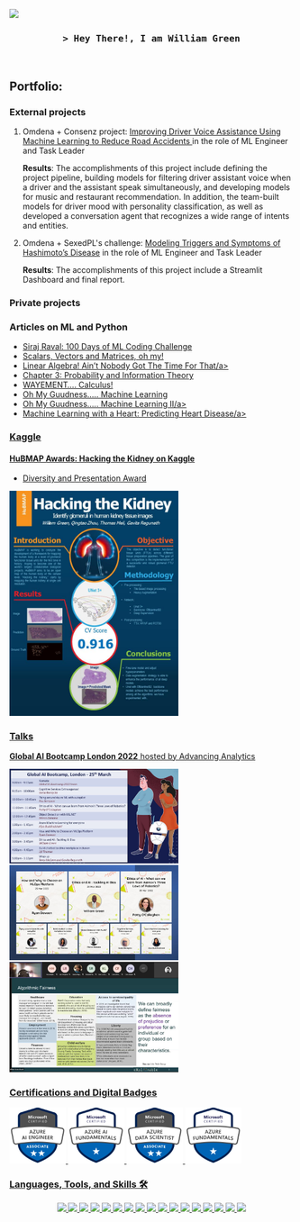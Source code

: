 <!-- https://github.com/ShahriarShafin/ -->
<!-- April 15, 2021 -->
<!-- LEAVE A STAR, IF YOU LIKE IT ! -->

<!-- Profile Views Counter -->
![](https://komarev.com/ghpvc/?username=wbgreen0405-github-username&color=blueviolet)


<!-- Intro  -->
<h3 align="center">
        <samp>&gt; Hey There!, I am
                <b><a target="_blank" >William Green</a></b>
        </samp>
</h3>
<br>

## Portfolio:

### External projects 

1. Omdena + Consenz project: <a href="https://omdena.com/projects/voice-assistance/">Improving Driver Voice Assistance Using Machine Learning to Reduce Road Accidents </a> in the role of ML Engineer and Task Leader

    **Results**: The accomplishments of this project include defining the project pipeline, building models for filtering driver assistant voice when a driver and the assistant speak simultaneously, and developing models for music and restaurant recommendation. In addition, the team-built models for driver mood with personality classification, as well as developed a conversation agent that recognizes a wide range of intents and entities.
        
2. Omdena + SexedPL's challenge: <a href="https://omdena.com/projects/hashimoto-disease/">Modeling Triggers and Symptoms of Hashimoto’s Disease</a> in the role of ML Engineer and Task Leader 

    **Results**: The accomplishments of this project include a Streamlit Dashboard and final report. 

### Private projects


### Articles on ML and Python
- <a href="https://medium.com/@dskswu/siraj-raval-100-days-of-ml-coding-challenge-7b985d8a4e82">Siraj Raval: 100 Days of ML Coding Challenge</a>
- <a href="https://medium.com/@dskswu/scalars-vectors-and-matrices-oh-my-9054d2bda1f9">Scalars, Vectors and Matrices, oh my!</a>
- <a href="https://medium.com/@dskswu/linear-algebra-aint-nobody-got-the-time-for-that-ee0c98cfdf25">Linear Algebra! Ain’t Nobody Got The Time For That/a>
- <a href="https://medium.com/@dskswu/chapter-3-probability-and-information-theory-ecad8b1aeefe">Chapter 3: Probability and Information Theory</a>
- <a href="https://medium.com/@dskswu/wayement-calculus-e7577fabd58f">WAYEMENT…. Calculus!</a>
- <a href="https://medium.com/@dskswu/oh-my-guudness-machine-learning-46fc4acf745d">Oh My Guudness….. Machine Learning</a>
- <a href="https://medium.com/@dskswu/oh-my-guudness-machine-learning-ii-1068a7abc09b">Oh My Guudness….. Machine Learning II/a>
- <a href="https://medium.com/@dskswu/machine-learning-with-a-heart-predicting-heart-disease-b2e9f24fee84">Machine Learning with a Heart: Predicting Heart Disease/a>

### Kaggle 

#### **HuBMAP Awards: Hacking the Kidney on Kaggle** 

* Diversity and Presentation Award 

<p float="left">
  <img src="https://github.com/wbgreen0405/wbgreen0405/blob/main/img/hacking%20the%20kidney.jpg" width="300" /> 
</p>


### Talks
**Global AI Bootcamp London 2022** hosted by Advancing Analytics
<p float="left">
  <img src="https://github.com/wbgreen0405/wbgreen0405/blob/main/img/GlobalAIBootcamp.jpg" width="300" />
  <img src="https://github.com/wbgreen0405/wbgreen0405/blob/main/img/GlobalAIBootcampII.jpg" width="300" /> 
  <img src="https://github.com/wbgreen0405/wbgreen0405/blob/main/img/GlobalAIBootcampIII.jpg" width="300" />
</p>
       
### Certifications and Digital Badges
     
<p float="left">
  <img src="https://github.com/wbgreen0405/wbgreen0405/blob/main/img/microsoft-certified-azure-ai-engineer-associate.png" width="100" />
  <img src="https://github.com/wbgreen0405/wbgreen0405/blob/main/img/microsoft-certified-azure-ai-fundamentals.png" width="100" /> 
  <img src="https://github.com/wbgreen0405/wbgreen0405/blob/main/img/microsoft-certified-azure-data-scientist-associate.png" width="100" />
  <img src="https://github.com/wbgreen0405/wbgreen0405/blob/main/img/microsoft-certified-azure-fundamentals.png" width="100" />
</p>
        
### Languages, Tools, and Skills 🛠

<div align="center">
<img  src ="https://img.shields.io/badge/Keras-D00000?style=for-the-badge&logo=Keras&logoColor=white" />
<img   src ="https://img.shields.io/badge/TensorFlow-FF6F00?style=for-the-badge&logo=TensorFlow&logoColor=white"   />
<img   src ="https://img.shields.io/badge/PyTorch-EE4C2C?style=for-the-badge&logo=PyTorch&logoColor=white"  />
<img   src = "https://img.shields.io/badge/MySQL-00000F?style=for-the-badge&logo=mysql&logoColor=white"  />
<img  src = "https://img.shields.io/badge/Git-F05032?style=for-the-badge&logo=git&logoColor=white" />
<img  src = "https://img.shields.io/badge/conda-342B029.svg?&style=for-the-badge&logo=anaconda&logoColor=white" />
<img  src = "https://img.shields.io/badge/Docker-2CA5E0?style=for-the-badge&logo=docker&logoColor=white" />
<img  src = "https://img.shields.io/badge/Microsoft-666666?style=for-the-badge&logo=microsoft&logoColor=white"  />
<img  src = "https://img.shields.io/badge/Jupyter-F37626.svg?&style=for-the-badge&logo=Jupyter&logoColor=white" />
<img  src ="https://img.shields.io/badge/Azure_DevOps-0078D7?style=for-the-badge&logo=azure-devops&logoColor=white" />
<img  src ="https://img.shields.io/badge/Google_Cloud-4285F4?style=for-the-badge&logo=google-cloud&logoColor=white" />
<img  src ="https://img.shields.io/badge/microsoft%20azure-0089D6?style=for-the-badge&logo=microsoft-azure&logoColor=white" />
<img src ="https://img.shields.io/badge/Amazon_AWS-232F3E?style=for-the-badge&logo=amazon-aws&logoColor=white" />
<img src = "https://img.shields.io/badge/PowerBI-F2C811?style=for-the-badge&logo=Power%20BI&logoColor=white" />
<img src ="https://img.shields.io/badge/Weights_&_Biases-FFBE00?style=for-the-badge&logo=WeightsAndBiases&logoColor=white" />
<img src ="https://img.shields.io/badge/Python-FFD43B?style=for-the-badge&logo=python&logoColor=blue" />
 <img src ="https://img.shields.io/badge/GitHub-100000?style=for-the-badge&logo=github&logoColor=white" />
</div>






<!--

## Technical Skills

### Operating systems

### Database/Server

###Programm Language

## Certificates

### Other Software Tools


## Portfolio:

### External projects 


**wbgreen0405/wbgreen0405** is a ✨ _special_ ✨ repository because its `README.md` (this file) appears on your GitHub profile.

Here are some ideas to get you started:

- 🔭 I’m currently working on ...
- 🌱 I’m currently learning ...
- 👯 I’m looking to collaborate on ...
- 🤔 I’m looking for help with ...
- 💬 Ask me about ...
- 📫 How to reach me: ...
- 😄 Pronouns: ...
- ⚡ Fun fact: ...
-->
